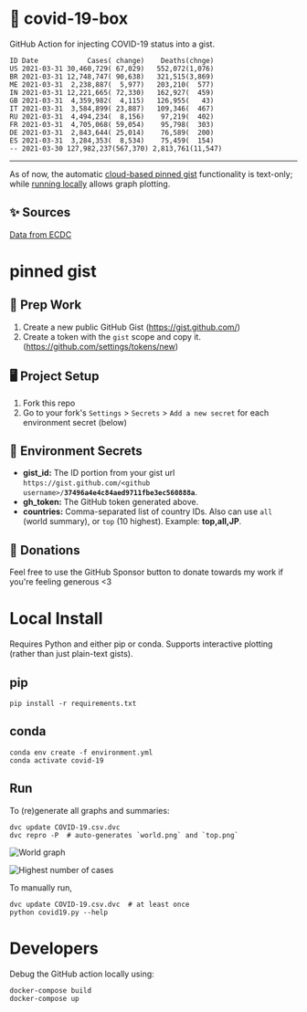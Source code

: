 # 🏥 covid-19-box

GitHub Action for injecting COVID-19 status into a gist.

```
ID Date            Cases( change)    Deaths(chnge)
US 2021-03-31 30,460,729( 67,029)   552,072(1,076)
BR 2021-03-31 12,748,747( 90,638)   321,515(3,869)
ME 2021-03-31  2,238,887(  5,977)   203,210(  577)
IN 2021-03-31 12,221,665( 72,330)   162,927(  459)
GB 2021-03-31  4,359,982(  4,115)   126,955(   43)
IT 2021-03-31  3,584,899( 23,887)   109,346(  467)
RU 2021-03-31  4,494,234(  8,156)    97,219(  402)
FR 2021-03-31  4,705,068( 59,054)    95,798(  303)
DE 2021-03-31  2,843,644( 25,014)    76,589(  200)
ES 2021-03-31  3,284,353(  8,534)    75,459(  154)
-- 2021-03-30 127,982,237(567,370) 2,813,761(11,547)
```

---

As of now, the automatic [cloud-based pinned gist](#pinned-gist) functionality is text-only;
while [running locally](#local-install) allows graph plotting.

## ✨ Sources

[Data from ECDC](https://www.ecdc.europa.eu/en/publications-data/download-todays-data-geographic-distribution-covid-19-cases-worldwide)

# pinned gist

## 🎒 Prep Work
1. Create a new public GitHub Gist (https://gist.github.com/)
1. Create a token with the `gist` scope and copy it. (https://github.com/settings/tokens/new)

## 🖥 Project Setup
1. Fork this repo
1. Go to your fork's `Settings` > `Secrets` > `Add a new secret` for each environment secret (below)

## 🤫 Environment Secrets
- **gist_id:** The ID portion from your gist url `https://gist.github.com/<github username>/`**`37496a4e4c84aed9711fbe3ec560888a`**.
- **gh_token:** The GitHub token generated above.
- **countries:** Comma-separated list of country IDs. Also can use `all` (world summary), or `top` (10 highest). Example: **top,all,JP**.

## 💸 Donations

Feel free to use the GitHub Sponsor button to donate towards my work if you're feeling generous <3

# Local Install

Requires Python and either pip or conda. Supports interactive plotting (rather than just plain-text gists).

## pip

```
pip install -r requirements.txt
```

## conda

```
conda env create -f environment.yml
conda activate covid-19
```

## Run

To (re)generate all graphs and summaries:

```
dvc update COVID-19.csv.dvc
dvc repro -P  # auto-generates `world.png` and `top.png`
```

![World graph](world.png)

![Highest number of cases](top.png)

To manually run,

```
dvc update COVID-19.csv.dvc  # at least once
python covid19.py --help
```

# Developers

Debug the GitHub action locally using:

```
docker-compose build
docker-compose up
```

